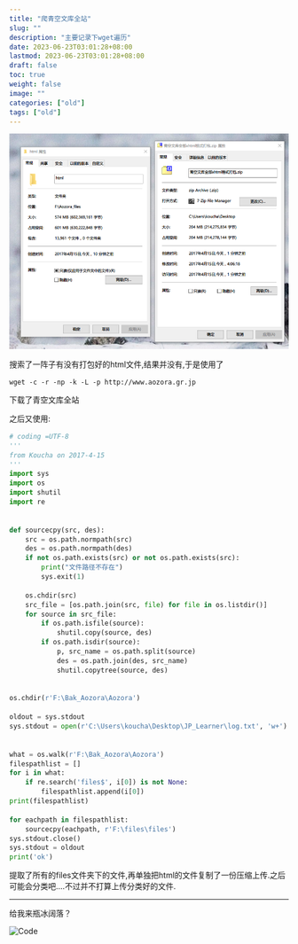 ```yaml
---
title: "爬青空文库全站"
slug: ""
description: "主要记录下wget遍历"
date: 2023-06-23T03:01:28+08:00
lastmod: 2023-06-23T03:01:28+08:00
draft: false
toc: true
weight: false
image: ""
categories: ["old"]
tags: ["old"]
---
```

![2017-4-15爬取](青空文库打包大小.png)

搜索了一阵子有没有打包好的html文件,结果并没有,于是使用了
```
wget -c -r -np -k -L -p http://www.aozora.gr.jp
```

下载了青空文库全站

之后又使用:

```python
# coding =UTF-8
'''
from Koucha on 2017-4-15
'''
import sys
import os
import shutil
import re


def sourcecpy(src, des):
    src = os.path.normpath(src)
    des = os.path.normpath(des)
    if not os.path.exists(src) or not os.path.exists(src):
        print("文件路径不存在")
        sys.exit(1)

    os.chdir(src)
    src_file = [os.path.join(src, file) for file in os.listdir()]
    for source in src_file:
        if os.path.isfile(source):
            shutil.copy(source, des)
        if os.path.isdir(source):
            p, src_name = os.path.split(source)
            des = os.path.join(des, src_name)
            shutil.copytree(source, des)


os.chdir(r'F:\Bak_Aozora\Aozora')

oldout = sys.stdout
sys.stdout = open(r'C:\Users\koucha\Desktop\JP_Learner\log.txt', 'w+')


what = os.walk(r'F:\Bak_Aozora\Aozora')
filespathlist = []
for i in what:
    if re.search('files$', i[0]) is not None:
        filespathlist.append(i[0])
print(filespathlist)

for eachpath in filespathlist:
    sourcecpy(eachpath, r'F:\files\files')
sys.stdout.close()
sys.stdout = oldout
print('ok')
```
提取了所有的files文件夹下的文件,再单独把html的文件复制了一份压缩上传.之后可能会分类吧....不过并不打算上传分类好的文件.

----------
给我来瓶冰阔落？

![Code](alipay.jpg)